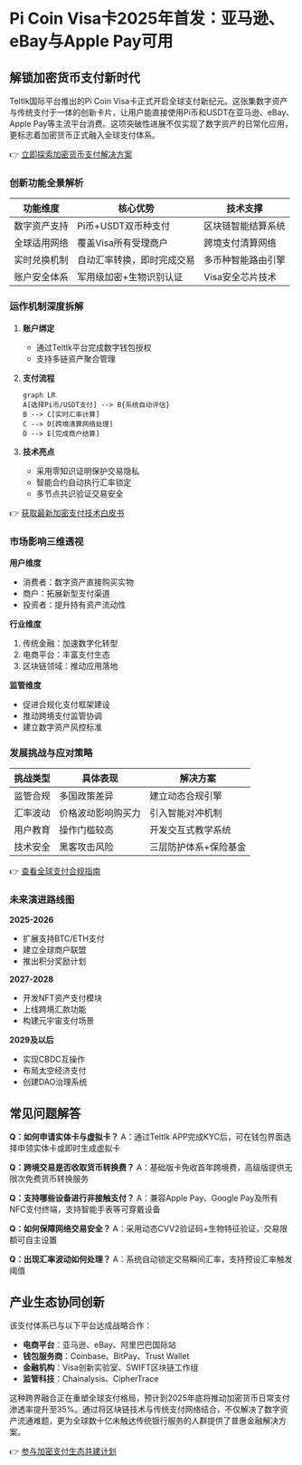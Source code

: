 # Pi Coin Visa卡2025年首发：亚马逊、eBay与Apple Pay可用

## 解锁加密货币支付新时代
Teltlk国际平台推出的Pi Coin Visa卡正式开启全球支付新纪元。这张集数字资产与传统支付于一体的创新卡片，让用户能直接使用Pi币和USDT在亚马逊、eBay、Apple Pay等主流平台消费。这项突破性进展不仅实现了数字资产的日常化应用，更标志着加密货币正式融入全球支付体系。

👉 [立即探索加密货币支付解决方案](https://bit.ly/okx_welcome)

### 创新功能全景解析
| 功能维度       | 核心优势                      | 技术支撑               |
|----------------|-----------------------------|----------------------|
| 数字资产支持   | Pi币+USDT双币种支付          | 区块链智能结算系统     |
| 全球适用网络   | 覆盖Visa所有受理商户         | 跨境支付清算网络       |
| 实时兑换机制   | 自动汇率转换，即时完成交易   | 多币种智能路由引擎     |
| 账户安全体系   | 军用级加密+生物识别认证      | Visa安全芯片技术       |

### 运作机制深度拆解
1. **账户绑定**
   - 通过Teltlk平台完成数字钱包授权
   - 支持多链资产聚合管理

2. **支付流程**
   ```mermaid
   graph LR
   A[选择Pi币/USDT支付] --> B{系统自动评估}
   B --> C[实时汇率计算]
   C --> D[跨境清算网络处理]
   D --> E[完成商户结算]
   ```

3. **技术亮点**
   - 采用零知识证明保护交易隐私
   - 智能合约自动执行汇率锁定
   - 多节点共识验证交易安全

👉 [获取最新加密支付技术白皮书](https://bit.ly/okx_welcome)

### 市场影响三维透视
**用户维度**
- 消费者：数字资产直接购买实物
- 商户：拓展新型支付渠道
- 投资者：提升持有资产流动性

**行业维度**
1. 传统金融：加速数字化转型
2. 电商平台：丰富支付生态
3. 区块链领域：推动应用落地

**监管维度**
- 促进合规化支付框架建设
- 推动跨境支付监管协调
- 建立数字资产风控标准

### 发展挑战与应对策略
| 挑战类型       | 具体表现                  | 解决方案                      |
|----------------|-------------------------|-----------------------------|
| 监管合规       | 多国政策差异              | 建立动态合规引擎             |
| 汇率波动       | 价格波动影响购买力        | 引入智能对冲机制             |
| 用户教育       | 操作门槛较高              | 开发交互式教学系统           |
| 技术安全       | 黑客攻击风险              | 三层防护体系+保险基金        |

👉 [查看全球支付合规指南](https://bit.ly/okx_welcome)

### 未来演进路线图
**2025-2026**
- 扩展支持BTC/ETH支付
- 建立全球商户联盟
- 推出积分奖励计划

**2027-2028**
- 开发NFT资产支付模块
- 上线跨境汇款功能
- 构建元宇宙支付场景

**2029及以后**
- 实现CBDC互操作
- 布局太空经济支付
- 创建DAO治理系统

## 常见问题解答
**Q：如何申请实体卡与虚拟卡？**
A：通过Teltlk APP完成KYC后，可在钱包界面选择申领实体卡或即时生成虚拟卡

**Q：跨境交易是否收取货币转换费？**
A：基础版卡免收首年跨境费，高级版提供无限次免费货币转换服务

**Q：支持哪些设备进行非接触支付？**
A：兼容Apple Pay、Google Pay及所有NFC支付终端，支持智能手表等可穿戴设备

**Q：如何保障网络交易安全？**
A：采用动态CVV2验证码+生物特征验证，交易限额可自主设置

**Q：出现汇率波动如何处理？**
A：系统自动锁定交易瞬间汇率，支持预设汇率触发阈值

## 产业生态协同创新
该支付体系已与以下平台达成战略合作：
- **电商平台**：亚马逊、eBay、阿里巴巴国际站
- **钱包服务商**：Coinbase、BitPay、Trust Wallet
- **金融机构**：Visa创新实验室、SWIFT区块链工作组
- **监管科技**：Chainalysis、CipherTrace

这种跨界融合正在重塑全球支付格局，预计到2025年底将推动加密货币日常支付渗透率提升至35%。通过将区块链技术与传统支付网络结合，不仅解决了数字资产流通难题，更为全球数十亿未触达传统银行服务的人群提供了普惠金融解决方案。

👉 [参与加密支付生态共建计划](https://bit.ly/okx_welcome)